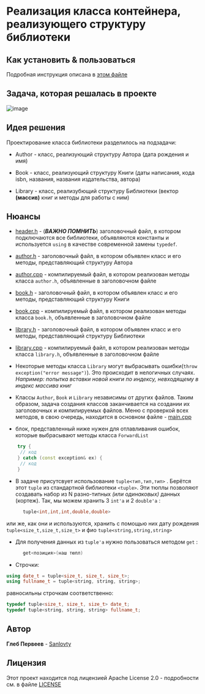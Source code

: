 # Реализация класса контейнера, реализующего структуру библиотеки

## Как установить & пользоваться
  Подробная инструкция описана в [этом файле](INSTALLATION.md)
  
## Задача, которая решалась в проекте
  ![image](https://user-images.githubusercontent.com/68380831/147128051-042535f2-3c18-4f72-a168-3966ee54b0de.png)

  
## Идея решения
   Проектирование класса библиотеки разделилось на подзадачи:
   
   - Author - класс, реализующий структуру Автора (дата рождения и имя)
    
   - Book - класс, реализующий структуру Книги (даты написания, кода isbn, названия, названия издательства, автора)
    
   - Library - класс, реализубющий структуру Библиотеки (вектор **(массив)** книг и методы для работы с ним)
  
## Нюансы
   - [header.h](library/header.h) - (***ВАЖНО ПОМНИТЬ***) заголовочный файл, в котором
    подключаются все библиотеки, объявляются константы и используется `using` в качестве современной замены `typedef`.
    
   - [author.h](library/author.h) - заголовочный файл, в котором объявлен класс и его методы, представляющий структуру Автора
    
   - [author.cpp](library/author.cpp) - компилируемый файл, в котором реализован методы класса `author.h`, объявленные в заголовочном файле
    
   - [book.h](library/book.h) - заголовочный файл, в котором объявлен класс и его методы, представляющий структуру Книги
    
   - [book.cpp](library/book.cpp) - компилируемый файл, в котором реализован методы класса `book.h`, объявленные в заголовочном файле
    
   - [library.h](library/library.h) - заголовочный файл, в котором объявлен класс и его методы, представляющий структуру Библиотеки
    
   - [library.cpp](library/library.cpp) - компилируемый файл, в котором реализован методы класса `library.h`, объявленные в заголовочном файле
    
   - Некоторые методы класса `Library` могут выбрасывать ошибки(`throw exception("error message")`). Это происходит в нелогичных случаях.
    _Например: попытка вставки новой книги по индексу, невходящему в индекс массива книг_
    
   - Классы `Author`, `Book` и `Library` независимы от других файлов. Таким образом, задача создания 
    классов заканчивается на создании их заголовочных и компилируемых файлов. Меню с проверкой всех методов, в свою очередь,
    находится в основном файле - [main.cpp](library/main.cpp)
    
   - блок, представленный ниже нужен для отлавливания ошибок, которые выбрасывают методы класса `ForwardList`

```c++
    try {
     // код
    } catch (const exception& ex) {
     // код
    }
```

   - В задаче присутсвует использование `tuple<тип,тип,тип>` . Берётся этот `tuple` из стандартной библиотеки `<tuple>`. Эти тюплы позволяют
  создавать набор из N разно-типных _(или одинаковых)_ данных (кортеж). Так, мы можем хранить 3 `int'a` и 2 `double'a` :
```c++ 
      tuple<int,int,int,double,double>
``` 
   или же, как они и используются, хранить с помощью них дату рождения `tuple<size_t,size_t,size_t>` и фио `tuple<string,string,string>`
    
   - Для получения данных из `tuple'a` нужно пользоваться методом `get` :
```c++
      get<позиция>(наш тюпл)
```
   - Строчки:
   ```c++
   using date_t = tuple<size_t, size_t, size_t>;
   using fullname_t = tuple<string, string, string>;
   ```
   равносильны строчкам соответственно: 
   ```c++
   typedef tuple<size_t, size_t, size_t> date_t;
   typedef tuple<string, string, string> fullname_t;
   ```

## Автор
  **Глеб Первеев** - [Sanlovty](https://github.com/Sanlovty)

## Лицензия
Этот проект находится под лицензией Apache License 2.0 - подробности см. в файле [LICENSE](LICENSE)
